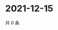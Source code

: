 # 2021-12-15

共 0 条

<!-- BEGIN WEIBO -->
<!-- 最后更新时间 Wed Dec 15 2021 16:17:20 GMT+0800 (China Standard Time) -->

<!-- END WEIBO -->
